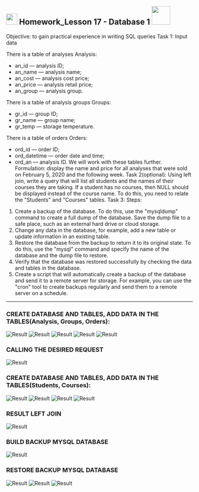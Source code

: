 <h2><img src="https://emojis.slackmojis.com/emojis/images/1531849430/4246/blob-sunglasses.gif?1531849430" width="30"/> Homework_Lesson 17 - Database 1 <img src="https://media.giphy.com/media/12oufCB0MyZ1Go/giphy.gif" width="50"></h2>

Objective: to gain practical experience in writing SQL queries
Task 1:
Input data

There is a table of analyses Analysis:
* an_id — analysis ID;
* an_name — analysis name;
* an_cost — analysis cost price;
* an_price — analysis retail price;
* an_group — analysis group.

There is a table of analysis groups Groups:
* gr_id — group ID;
* gr_name — group name;
* gr_temp — storage temperature.

There is a table of orders Orders:
* ord_id — order ID;
* ord_datetime — order date and time;
* ord_an — analysis ID.
We will work with these tables further.
Formulation: display the name and price for all analyses that were sold on February 5, 2020 and the following week.
Task 2(optional):
Using left join, write a query that will list all
students and the names of their courses they are taking. If a student has no
courses, then NULL should be displayed instead of the course name. To do this, you
need to relate the "Students" and "Courses" tables.
Task 3:
Steps:
1. Create a backup of the database. To do this, use the
"mysqldump" command to create a full dump of the database. Save the dump file
to a safe place, such as an external hard drive or cloud
storage.
2. Change any data in the database, for example, add a new
table or update information in an existing table.
3. Restore the database from the backup to return it to its original
state. To do this, use the "mysql" command and specify the name of the database
and the dump file to restore.
4. Verify that the database was restored successfully by checking the
data and tables in the database.
5. Create a script that will automatically create a backup of the database
and send it to a remote server for storage. For example, you
can use the "cron" tool to create backups regularly and
send them to a remote server on a schedule.
------------------------------------------------------------------------------------------------------------------------------------------------

### CREATE DATABASE AND TABLES, ADD DATA IN THE TABLES(Analysis, Groups, Orders):

![Result](https://github.com/railsroger/Maksim_Aleksandrovich_DOS24/blob/main/Homework_Lesson_17_BD_1/images/1.png)
![Result](https://github.com/railsroger/Maksim_Aleksandrovich_DOS24/blob/main/Homework_Lesson_17_BD_1/images/2.png)
![Result](https://github.com/railsroger/Maksim_Aleksandrovich_DOS24/blob/main/Homework_Lesson_17_BD_1/images/groups.png)
![Result](https://github.com/railsroger/Maksim_Aleksandrovich_DOS24/blob/main/Homework_Lesson_17_BD_1/images/describe.png)
![Result](https://github.com/railsroger/Maksim_Aleksandrovich_DOS24/blob/main/Homework_Lesson_17_BD_1/images/select_all.png)

### CALLING THE DESIRED REQUEST
![Result](https://github.com/railsroger/Maksim_Aleksandrovich_DOS24/blob/main/Homework_Lesson_17_BD_1/images/result_1.png)


### CREATE DATABASE AND TABLES, ADD DATA IN THE TABLES(Students, Courses):

![Result](https://github.com/railsroger/Maksim_Aleksandrovich_DOS24/blob/main/Homework_Lesson_17_BD_1/images/show_database_learning.png)
![Result](https://github.com/railsroger/Maksim_Aleksandrovich_DOS24/blob/main/Homework_Lesson_17_BD_1/images/add_students.png)
![Result](https://github.com/railsroger/Maksim_Aleksandrovich_DOS24/blob/main/Homework_Lesson_17_BD_1/images/select_student.png)
![Result](https://github.com/railsroger/Maksim_Aleksandrovich_DOS24/blob/main/Homework_Lesson_17_BD_1/images/select_stud_cours.png)

### RESULT LEFT JOIN
![Result](https://github.com/railsroger/Maksim_Aleksandrovich_DOS24/blob/main/Homework_Lesson_17_BD_1/images/result_left_join.png)


### BUILD BACKUP MYSQL DATABASE

![Result](https://github.com/railsroger/Maksim_Aleksandrovich_DOS24/blob/main/Homework_Lesson_17_BD_1/images/backup_bd.png)

### RESTORE BACKUP MYSQL DATABASE

![Result](https://github.com/railsroger/Maksim_Aleksandrovich_DOS24/blob/main/Homework_Lesson_17_BD_1/images/restore.png)
![Result](https://github.com/railsroger/Maksim_Aleksandrovich_DOS24/blob/main/Homework_Lesson_17_BD_1/images/check_bd1.png)
![Result](https://github.com/railsroger/Maksim_Aleksandrovich_DOS24/blob/main/Homework_Lesson_17_BD_1/images/check_bd2.png)
